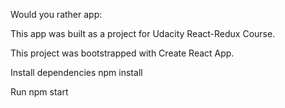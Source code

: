 Would you rather app:

This app was built as a project for Udacity React-Redux Course. 

This project was bootstrapped with Create React App.

Install dependencies
npm install

Run
npm start